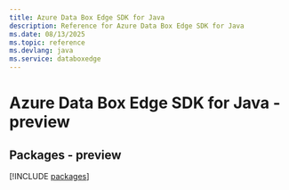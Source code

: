 ```yaml
---
title: Azure Data Box Edge SDK for Java
description: Reference for Azure Data Box Edge SDK for Java
ms.date: 08/13/2025
ms.topic: reference
ms.devlang: java
ms.service: databoxedge
---
```

# Azure Data Box Edge SDK for Java - preview
## Packages - preview
[!INCLUDE [packages](data-box-edge-index.md)]